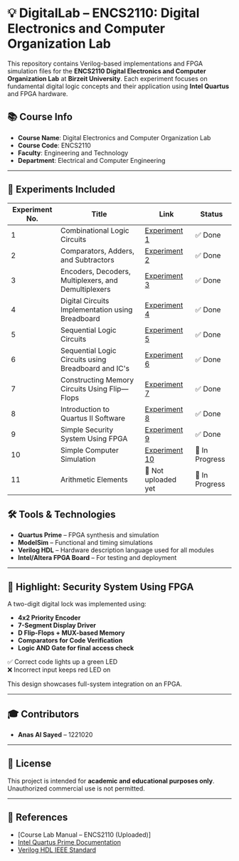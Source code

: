 # 💡 DigitalLab – ENCS2110: Digital Electronics and Computer Organization Lab

This repository contains Verilog-based implementations and FPGA simulation files for the **ENCS2110 Digital Electronics and Computer Organization Lab** at **Birzeit University**. Each experiment focuses on fundamental digital logic concepts and their application using **Intel Quartus** and FPGA hardware.

## 📚 Course Info

- **Course Name**: Digital Electronics and Computer Organization Lab
- **Course Code**: ENCS2110
- **Faculty**: Engineering and Technology
- **Department**: Electrical and Computer Engineering


---

## 🧪 Experiments Included

| Experiment No. | Title                                                         | Link                                                                                         | Status  |
|----------------|---------------------------------------------------------------|----------------------------------------------------------------------------------------------|---------|
| 1              | Combinational Logic Circuits                                  | [Experiment 1](https://github.com/AnasAlSayed18/DigitalLab/tree/master/Lab_1)               | ✅ Done |
| 2              | Comparators, Adders, and Subtractors                          | [Experiment 2](https://github.com/AnasAlSayed18/DigitalLab/tree/master/Lab_2)               | ✅ Done |
| 3              | Encoders, Decoders, Multiplexers, and Demultiplexers         | [Experiment 3](https://github.com/AnasAlSayed18/DigitalLab/tree/master/Lab_3)               | ✅ Done |
| 4              | Digital Circuits Implementation using Breadboard             | [Experiment 4](https://github.com/AnasAlSayed18/DigitalLab/tree/master/Lab_4)               | ✅ Done |
| 5              | Sequential Logic Circuits                                     | [Experiment 5](https://github.com/AnasAlSayed18/DigitalLab/tree/master/Lab_5)             | ✅ Done |
| 6              |Sequential Logic Circuits using Breadboard and IC's             | [Experiment 6](https://github.com/AnasAlSayed18/DigitalLab/tree/master/Lab_6)             | ✅ Done |
| 7              | Constructing Memory Circuits Using Flip—Flops                 | [Experiment 7](https://github.com/AnasAlSayed18/DigitalLab/tree/master/Lab_7)             | ✅ Done |
| 8              | Introduction to Quartus II Software                           | [Experiment 8](https://github.com/AnasAlSayed18/DigitalLab/tree/master/lab_8)                | ✅ Done |
| 9              | Simple Security System Using FPGA                             | [Experiment 9](https://github.com/AnasAlSayed18/DigitalLab/tree/master/Lab_9)             | ✅ Done |
| 10             | Simple Computer Simulation                                    | [Experiment 10](https://github.com/AnasAlSayed18/DigitalLab/tree/master/Lab_10)             | 🚧 In Progress |
| 11             | Arithmetic Elements                                           | 🚧 Not uploaded yet                                                                          | 🚧 In Progress |

## 🛠️ Tools & Technologies

- **Quartus Prime** – FPGA synthesis and simulation
- **ModelSim** – Functional and timing simulations
- **Verilog HDL** – Hardware description language used for all modules
- **Intel/Altera FPGA Board** – For testing and deployment

---

## 🔐 Highlight: Security System Using FPGA

A two-digit digital lock was implemented using:
- **4x2 Priority Encoder**
- **7-Segment Display Driver**
- **D Flip-Flops + MUX-based Memory**
- **Comparators for Code Verification**
- **Logic AND Gate for final access check**

✅ Correct code lights up a green LED  
❌ Incorrect input keeps red LED on

This design showcases full-system integration on an FPGA.

---

## 🎓 Contributors

- **Anas Al Sayed** – 1221020  

---

## 📜 License

This project is intended for **academic and educational purposes only**. Unauthorized commercial use is not permitted.

---

## 📌 References

- [Course Lab Manual – ENCS2110 (Uploaded)]  
- [Intel Quartus Prime Documentation](https://www.intel.com/content/www/us/en/software/programmable/quartus-prime/overview.html)  
- [Verilog HDL IEEE Standard](https://ieeexplore.ieee.org/document/8299595)

